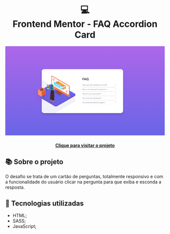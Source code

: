 <h1 align="center">
  💻<br>Frontend Mentor - FAQ Accordion Card
</h1>

![Design preview for the Faq accordion card](./design/project-preview.png)

<h4 align="center"><a href="https://lucasgabriell97.github.io/faq-accordion-card/">Clique para visitar o projeto</a></h4>

## 📚 Sobre o projeto

O desafio se trata de um cartão de perguntas, totalmente responsivo e com a funcionalidade do usuário clicar na pergunta para que exiba e esconda a resposta. 

## 💼 Tecnologias utilizadas

- HTML;
- SASS;
- JavaScript;
